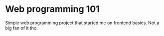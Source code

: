 # Web programming 101


Simple web programming project that started me on frontend basics. Not a big fan of it tho.
